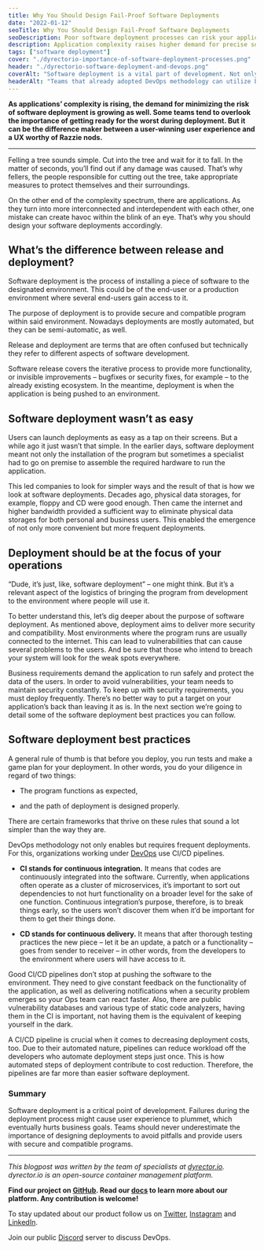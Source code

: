 ```yaml
---
title: Why You Should Design Fail-Proof Software Deployments
date: "2022-01-12"
seoTitle: Why You Should Design Fail-Proof Software Deployments
seoDescription: Poor software deployment processes can risk your application's functionality and eventually result in loss of users.
description: Application complexity raises higher demand for precise software deployment processes. To avoid downtime and sort out dependencies, your Ops efforts should treat software deployments as top priority.
tags: ["software deployment"]
cover: "./dyrectorio-importance-of-software-deployment-processes.png"
header: "./dyrectorio-software-deployment-and-devops.png"
coverAlt: "Software deployment is a vital part of development. Not only because it's the logistical phase of development but also frequent and seamless deployments provide secure and compatible applications."
headerAlt: "Teams that already adopted DevOps methodology can utilize best practices like CI/CD pipelines, when it comes to software deployment."
---
```


**As applications’ complexity is rising, the demand for minimizing the risk of software deployment is growing as well. Some teams tend to overlook the importance of getting ready for the worst during deployment. But it can be the difference maker between a user-winning user experience and a UX worthy of Razzie nods.**

---

Felling a tree sounds simple. Cut into the tree and wait for it to fall. In the matter of seconds, you’ll find out if any damage was caused. That’s why fellers, the people responsible for cutting out the tree, take appropriate measures to protect themselves and their surroundings. 

On the other end of the complexity spectrum, there are applications. As they turn into more interconnected and interdependent with each other, one mistake can create havoc within the blink of an eye. That’s why you should design your software deployments accordingly.

## What’s the difference between release and deployment?

Software deployment is the process of installing a piece of software to the designated environment. This could be of the end-user or a production environment where several end-users gain access to it. 

The purpose of deployment is to provide secure and compatible program within said environment. Nowadays deployments are mostly automated, but they can be semi-automatic, as well. 

Release and deployment are terms that are often confused but technically they refer to different aspects of software development. 

Software release covers the iterative process to provide more functionality, or invisible improvements – bugfixes or security fixes, for example – to the already existing ecosystem. In the meantime, deployment is when the application is being pushed to an environment. 

## Software deployment wasn’t as easy

Users can launch deployments as easy as a tap on their screens. But a while ago it just wasn’t that simple. In the earlier days, software deployment meant not only the installation of the program but sometimes a specialist had to go on premise to assemble the required hardware to run the application. 

This led companies to look for simpler ways and the result of that is how we look at software deployments. Decades ago, physical data storages, for example, floppy and CD were good enough. Then came the internet and higher bandwidth provided a sufficient way to eliminate physical data storages for both personal and business users. This enabled the emergence of not only more convenient but more frequent deployments. 

## Deployment should be at the focus of your operations

“Dude, it’s just, like, software deployment” – one might think. But it’s a relevant aspect of the logistics of bringing the program from development to the environment where people will use it. 

To better understand this, let’s dig deeper about the purpose of software deployment. As mentioned above, deployment aims to deliver more security and compatibility. Most environments where the program runs are usually connected to the internet. This can lead to vulnerabilities that can cause several problems to the users. And be sure that those who intend to breach your system will look for the weak spots everywhere. 

Business requirements demand the application to run safely and protect the data of the users. In order to avoid vulnerabilities, your team needs to maintain security constantly. To keep up with security requirements, you must deploy frequently. There’s no better way to put a target on your application’s back than leaving it as is. In the next section we’re going to detail some of the software deployment best practices you can follow. 

## Software deployment best practices

A general rule of thumb is that before you deploy, you run tests and make a game plan for your deployment. In other words, you do your diligence in regard of two things: 

- The program functions as expected, 

- and the path of deployment is designed properly. 

There are certain frameworks that thrive on these rules that sound a lot simpler than the way they are. 

DevOps methodology not only enables but requires frequent deployments. For this, organizations working under [DevOps](https://blog.dyrector.io/2021-11-03-devops-differ/) use CI/CD pipelines. 

- **CI stands for continuous integration.** It means that codes are continuously integrated into the software. Currently, when applications often operate as a cluster of microservices, it’s important to sort out dependencies to not hurt functionality on a broader level for the sake of one function. Continuous integration’s purpose, therefore, is to break things early, so the users won’t discover them when it’d be important for them to get their things done. 

- **CD stands for continuous delivery.** It means that after thorough testing practices the new piece – let it be an update, a patch or a functionality – goes from sender to receiver – in other words, from the developers to the environment where users will have access to it. 

Good CI/CD pipelines don’t stop at pushing the software to the environment. They need to give constant feedback on the functionality of the application, as well as delivering notifications when a security problem emerges so your Ops team can react faster. Also, there are public vulnerability databases and various type of static code analyzers, having them in the CI is important, not having them is the equivalent of keeping yourself in the dark. 

A CI/CD pipeline is crucial when it comes to decreasing deployment costs, too. Due to their automated nature, pipelines can reduce workload off the developers who automate deployment steps just once. This is how automated steps of deployment contribute to cost reduction. Therefore, the pipelines are far more than easier software deployment. 

### **Summary**

Software deployment is a critical point of development. Failures during the deployment process might cause user experience to plummet, which eventually hurts business goals. Teams should never underestimate the importance of designing deployments to avoid pitfalls and provide users with secure and compatible programs.

---

_This blogpost was written by the team of specialists at [dyrector.io](https://dyrector.io). dyrector.io is an open-source container management platform._

**Find our project on [GitHub](https://github.com/dyrector-io/dyrectorio/). Read our [docs](https://docs.dyrector.io/) to learn more about our platform. Any contribution is welcome!**

To stay updated about our product follow us on [Twitter](https://twitter.com/dyrectorio), [Instagram](https://www.instagram.com/dyrectorio/) and [LinkedIn](https://www.linkedin.com/company/dyrectorio/).

Join our public [Discord](https://discord.gg/hMyT9cbYFD) server to discuss DevOps.